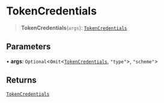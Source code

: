 # TokenCredentials

> **TokenCredentials**(`args`): [`TokenCredentials`](reference/functions/TokenCredentials.md)

## Parameters

• **args**: `Optional`<`Omit`<[`TokenCredentials`](reference/functions/TokenCredentials.md), `"type"`>, `"scheme"`>

## Returns

[`TokenCredentials`](reference/functions/TokenCredentials.md)
